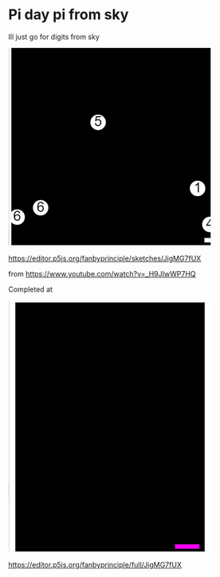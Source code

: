 # Pi day pi from sky

Ill just go for digits from sky

![](digits_from_sky.gif)

https://editor.p5js.org/fanbyprinciple/sketches/JigMG7fUX

from https://www.youtube.com/watch?v=_H9JIwWP7HQ

Completed at

![](nibba_nibbi.gif)

https://editor.p5js.org/fanbyprinciple/full/JigMG7fUX
